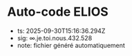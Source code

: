 # Auto-code ELIOS
- ts: 2025-09-30T15:16:36.294Z
- sig: ∞.je.toi.nous.432.528
- note: fichier généré automatiquement